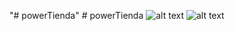 "# powerTienda" 
#   p o w e r T i e n d a 
 
 ![alt text]([http://url/to/img.png](https://i.ibb.co/q1LXj5K/IMG-20230629-WA0000.jpg)https://i.ibb.co/q1LXj5K/IMG-20230629-WA0000.jpg)
![alt text]([http://url/to/img.png](https://i.ibb.co/MsQfqtr/IMG-20230629-WA0001.jpg)https://i.ibb.co/MsQfqtr/IMG-20230629-WA0001.jpg)

